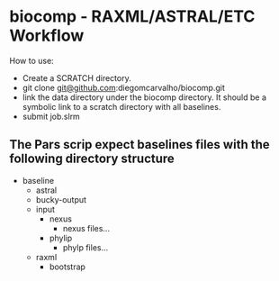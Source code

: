 # biocomp - RAXML/ASTRAL/ETC Workflow

How to use:
* Create a SCRATCH directory.
* git clone git@github.com:diegomcarvalho/biocomp.git
* link the data directory under the biocomp directory. It should be a symbolic link to a scratch directory with all baselines.
* submit job.slrm

## The Pars scrip expect baselines files with the following directory structure
* baseline
	* astral
	* bucky-output
	* input
		* nexus
			* nexus files...
		* phylip
			* phylp files...
	* raxml
		* bootstrap


